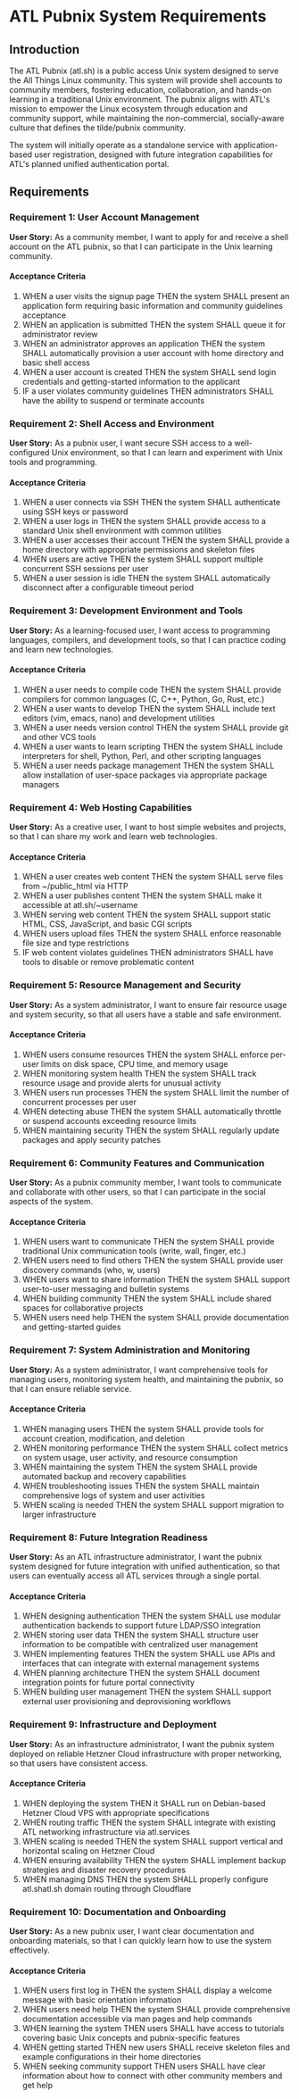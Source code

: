 # ATL Pubnix System Requirements

## Introduction

The ATL Pubnix (atl.sh) is a public access Unix system designed to serve the All Things Linux community. This system will provide shell accounts to community members, fostering education, collaboration, and hands-on learning in a traditional Unix environment. The pubnix aligns with ATL's mission to empower the Linux ecosystem through education and community support, while maintaining the non-commercial, socially-aware culture that defines the tilde/pubnix community.

The system will initially operate as a standalone service with application-based user registration, designed with future integration capabilities for ATL's planned unified authentication portal.

## Requirements

### Requirement 1: User Account Management

**User Story:** As a community member, I want to apply for and receive a shell account on the ATL pubnix, so that I can participate in the Unix learning community.

#### Acceptance Criteria

1. WHEN a user visits the signup page THEN the system SHALL present an application form requiring basic information and community guidelines acceptance
2. WHEN an application is submitted THEN the system SHALL queue it for administrator review
3. WHEN an administrator approves an application THEN the system SHALL automatically provision a user account with home directory and basic shell access
4. WHEN a user account is created THEN the system SHALL send login credentials and getting-started information to the applicant
5. IF a user violates community guidelines THEN administrators SHALL have the ability to suspend or terminate accounts

### Requirement 2: Shell Access and Environment

**User Story:** As a pubnix user, I want secure SSH access to a well-configured Unix environment, so that I can learn and experiment with Unix tools and programming.

#### Acceptance Criteria

1. WHEN a user connects via SSH THEN the system SHALL authenticate using SSH keys or password
2. WHEN a user logs in THEN the system SHALL provide access to a standard Unix shell environment with common utilities
3. WHEN a user accesses their account THEN the system SHALL provide a home directory with appropriate permissions and skeleton files
4. WHEN users are active THEN the system SHALL support multiple concurrent SSH sessions per user
5. WHEN a user session is idle THEN the system SHALL automatically disconnect after a configurable timeout period

### Requirement 3: Development Environment and Tools

**User Story:** As a learning-focused user, I want access to programming languages, compilers, and development tools, so that I can practice coding and learn new technologies.

#### Acceptance Criteria

1. WHEN a user needs to compile code THEN the system SHALL provide compilers for common languages (C, C++, Python, Go, Rust, etc.)
2. WHEN a user wants to develop THEN the system SHALL include text editors (vim, emacs, nano) and development utilities
3. WHEN a user needs version control THEN the system SHALL provide git and other VCS tools
4. WHEN a user wants to learn scripting THEN the system SHALL include interpreters for shell, Python, Perl, and other scripting languages
5. WHEN a user needs package management THEN the system SHALL allow installation of user-space packages via appropriate package managers

### Requirement 4: Web Hosting Capabilities

**User Story:** As a creative user, I want to host simple websites and projects, so that I can share my work and learn web technologies.

#### Acceptance Criteria

1. WHEN a user creates web content THEN the system SHALL serve files from ~/public_html via HTTP
2. WHEN a user publishes content THEN the system SHALL make it accessible at atl.sh/~username
3. WHEN serving web content THEN the system SHALL support static HTML, CSS, JavaScript, and basic CGI scripts
4. WHEN users upload files THEN the system SHALL enforce reasonable file size and type restrictions
5. IF web content violates guidelines THEN administrators SHALL have tools to disable or remove problematic content

### Requirement 5: Resource Management and Security

**User Story:** As a system administrator, I want to ensure fair resource usage and system security, so that all users have a stable and safe environment.

#### Acceptance Criteria

1. WHEN users consume resources THEN the system SHALL enforce per-user limits on disk space, CPU time, and memory usage
2. WHEN monitoring system health THEN the system SHALL track resource usage and provide alerts for unusual activity
3. WHEN users run processes THEN the system SHALL limit the number of concurrent processes per user
4. WHEN detecting abuse THEN the system SHALL automatically throttle or suspend accounts exceeding resource limits
5. WHEN maintaining security THEN the system SHALL regularly update packages and apply security patches

### Requirement 6: Community Features and Communication

**User Story:** As a pubnix community member, I want tools to communicate and collaborate with other users, so that I can participate in the social aspects of the system.

#### Acceptance Criteria

1. WHEN users want to communicate THEN the system SHALL provide traditional Unix communication tools (write, wall, finger, etc.)
2. WHEN users need to find others THEN the system SHALL provide user discovery commands (who, w, users)
3. WHEN users want to share information THEN the system SHALL support user-to-user messaging and bulletin systems
4. WHEN building community THEN the system SHALL include shared spaces for collaborative projects
5. WHEN users need help THEN the system SHALL provide documentation and getting-started guides

### Requirement 7: System Administration and Monitoring

**User Story:** As a system administrator, I want comprehensive tools for managing users, monitoring system health, and maintaining the pubnix, so that I can ensure reliable service.

#### Acceptance Criteria

1. WHEN managing users THEN the system SHALL provide tools for account creation, modification, and deletion
2. WHEN monitoring performance THEN the system SHALL collect metrics on system usage, user activity, and resource consumption
3. WHEN maintaining the system THEN the system SHALL provide automated backup and recovery capabilities
4. WHEN troubleshooting issues THEN the system SHALL maintain comprehensive logs of system and user activities
5. WHEN scaling is needed THEN the system SHALL support migration to larger infrastructure

### Requirement 8: Future Integration Readiness

**User Story:** As an ATL infrastructure administrator, I want the pubnix system designed for future integration with unified authentication, so that users can eventually access all ATL services through a single portal.

#### Acceptance Criteria

1. WHEN designing authentication THEN the system SHALL use modular authentication backends to support future LDAP/SSO integration
2. WHEN storing user data THEN the system SHALL structure user information to be compatible with centralized user management
3. WHEN implementing features THEN the system SHALL use APIs and interfaces that can integrate with external management systems
4. WHEN planning architecture THEN the system SHALL document integration points for future portal connectivity
5. WHEN building user management THEN the system SHALL support external user provisioning and deprovisioning workflows

### Requirement 9: Infrastructure and Deployment

**User Story:** As an infrastructure administrator, I want the pubnix system deployed on reliable Hetzner Cloud infrastructure with proper networking, so that users have consistent access.

#### Acceptance Criteria

1. WHEN deploying the system THEN it SHALL run on Debian-based Hetzner Cloud VPS with appropriate specifications
2. WHEN routing traffic THEN the system SHALL integrate with existing ATL networking infrastructure via atl.services
3. WHEN scaling is needed THEN the system SHALL support vertical and horizontal scaling on Hetzner Cloud
4. WHEN ensuring availability THEN the system SHALL implement backup strategies and disaster recovery procedures
5. WHEN managing DNS THEN the system SHALL properly configure atl.shatl.sh domain routing through Cloudflare

### Requirement 10: Documentation and Onboarding

**User Story:** As a new pubnix user, I want clear documentation and onboarding materials, so that I can quickly learn how to use the system effectively.

#### Acceptance Criteria

1. WHEN users first log in THEN the system SHALL display a welcome message with basic orientation information
2. WHEN users need help THEN the system SHALL provide comprehensive documentation accessible via man pages and help commands
3. WHEN learning the system THEN users SHALL have access to tutorials covering basic Unix concepts and pubnix-specific features
4. WHEN getting started THEN new users SHALL receive skeleton files and example configurations in their home directories
5. WHEN seeking community support THEN users SHALL have clear information about how to connect with other community members and get help